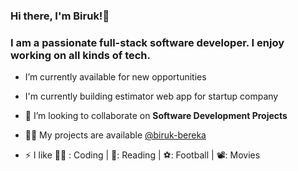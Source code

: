 ### Hi there, I'm Biruk!👋

<h3>I am a passionate full-stack software developer. I enjoy working on all kinds of tech.</h3>

- I’m currently available for new opportunities

- I'm currently building estimator web app for startup company
  
- 👯 I’m looking to collaborate on **Software Development Projects**

- 👨‍💻 My projects are available [@biruk-bereka](https://biruk-bereka.github.io/portfolio-V0/)

- ⚡ I like 👨‍💻 : Coding | 📖: Reading | ⚽: Football | 📽: Movies
